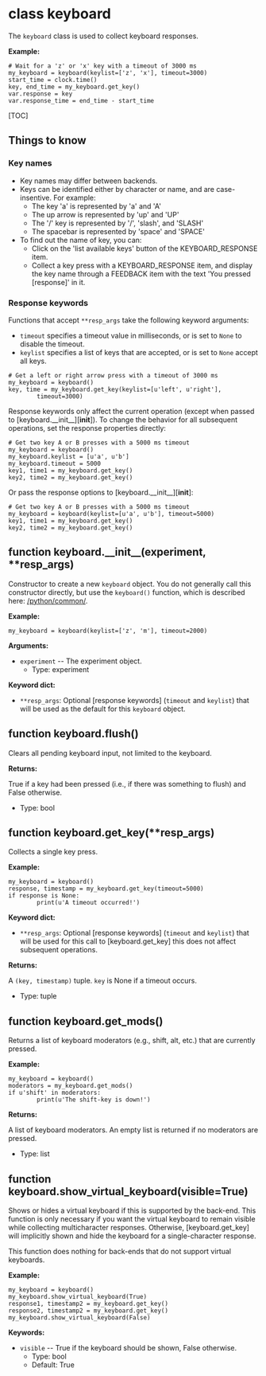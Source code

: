 <div class="ClassDoc YAMLDoc" id="keyboard" markdown="1">

# class __keyboard__

The `keyboard` class is used to collect keyboard responses.

__Example:__

~~~ .python
# Wait for a 'z' or 'x' key with a timeout of 3000 ms
my_keyboard = keyboard(keylist=['z', 'x'], timeout=3000)
start_time = clock.time()
key, end_time = my_keyboard.get_key()
var.response = key
var.response_time = end_time - start_time
~~~

[TOC]

## Things to know

### Key names

- Key names may differ between backends.
- Keys can be identified either by character or name, and are
  case-insentive. For example:
  - The key 'a' is represented by 'a' and 'A'
  - The up arrow is represented by 'up' and 'UP'
  - The '/' key is represented by '/', 'slash', and 'SLASH'
  - The spacebar is represented by 'space' and 'SPACE'
- To find out the name of key, you can:
  - Click on the 'list available keys' button of the
    KEYBOARD_RESPONSE item.
  - Collect a key press with a KEYBOARD_RESPONSE item, and display
    the key name through a FEEDBACK item with the text 'You
    pressed [response]' in it.

### Response keywords

Functions that accept `**resp_args` take the following keyword
arguments:

- `timeout` specifies a timeout value in milliseconds, or is set to
  `None` to disable the timeout.
- `keylist` specifies a list of keys that are accepted, or is set to
  `None` accept all keys.

~~~ .python
# Get a left or right arrow press with a timeout of 3000 ms
my_keyboard = keyboard()
key, time = my_keyboard.get_key(keylist=[u'left', u'right'],
        timeout=3000)
~~~

Response keywords only affect the current operation (except when passed
to [keyboard.\_\_init\_\_][__init__]). To change the behavior for all
subsequent operations, set the response properties directly:

~~~ .python
# Get two key A or B presses with a 5000 ms timeout
my_keyboard = keyboard()
my_keyboard.keylist = [u'a', u'b']
my_keyboard.timeout = 5000
key1, time1 = my_keyboard.get_key()
key2, time2 = my_keyboard.get_key()
~~~

Or pass the response options to [keyboard.\_\_init\_\_][__init__]:

~~~ .python
# Get two key A or B presses with a 5000 ms timeout
my_keyboard = keyboard(keylist=[u'a', u'b'], timeout=5000)
key1, time1 = my_keyboard.get_key()
key2, time2 = my_keyboard.get_key()
~~~

<div class="FunctionDoc YAMLDoc" id="keyboard-__init__" markdown="1">

## function __keyboard\.\_\_init\_\___\(experiment, \*\*resp\_args\)

Constructor to create a new `keyboard` object. You do not generally
call this constructor directly, but use the `keyboard()` function,
which is described here: [/python/common/]().

__Example:__

~~~ .python
my_keyboard = keyboard(keylist=['z', 'm'], timeout=2000)
~~~

__Arguments:__

- `experiment` -- The experiment object.
	- Type: experiment

__Keyword dict:__

- `**resp_args`: Optional [response keywords] (`timeout` and `keylist`) that will be used as the default for this `keyboard` object.

</div>

<div class="FunctionDoc YAMLDoc" id="keyboard-flush" markdown="1">

## function __keyboard\.flush__\(\)

Clears all pending keyboard input, not limited to the keyboard.

__Returns:__

True if a key had been pressed (i.e., if there was something to flush) and False otherwise.

- Type: bool

</div>

<div class="FunctionDoc YAMLDoc" id="keyboard-get_key" markdown="1">

## function __keyboard\.get\_key__\(\*\*resp\_args\)

Collects a single key press.

__Example:__

~~~ .python
my_keyboard = keyboard()
response, timestamp = my_keyboard.get_key(timeout=5000)
if response is None:
        print(u'A timeout occurred!')
~~~

__Keyword dict:__

- `**resp_args`: Optional [response keywords] (`timeout` and `keylist`) that will be used for this call to [keyboard.get_key] this does not affect subsequent operations.

__Returns:__

A `(key, timestamp)` tuple. `key` is None if a timeout occurs.

- Type: tuple

</div>

<div class="FunctionDoc YAMLDoc" id="keyboard-get_mods" markdown="1">

## function __keyboard\.get\_mods__\(\)

Returns a list of keyboard moderators (e.g., shift, alt, etc.) that are currently pressed.

__Example:__

~~~ .python
my_keyboard = keyboard()
moderators = my_keyboard.get_mods()
if u'shift' in moderators:
        print(u'The shift-key is down!')
~~~

__Returns:__

A list of keyboard moderators. An empty list is returned if no moderators are pressed.

- Type: list

</div>

<div class="FunctionDoc YAMLDoc" id="keyboard-show_virtual_keyboard" markdown="1">

## function __keyboard\.show\_virtual\_keyboard__\(visible=True\)

Shows or hides a virtual keyboard if this is supported by the
back-end. This function is only necessary if you want the virtual
keyboard to remain visible while collecting multicharacter
responses. Otherwise, [keyboard.get_key] will implicitly shown and
hide the keyboard for a single-character response.

This function does nothing for back-ends that do not support virtual
keyboards.

__Example:__

~~~ .python
my_keyboard = keyboard()
my_keyboard.show_virtual_keyboard(True)
response1, timestamp2 = my_keyboard.get_key()
response2, timestamp2 = my_keyboard.get_key()
my_keyboard.show_virtual_keyboard(False)
~~~

__Keywords:__

- `visible` -- True if the keyboard should be shown, False otherwise.
	- Type: bool
	- Default: True

</div>

</div>

